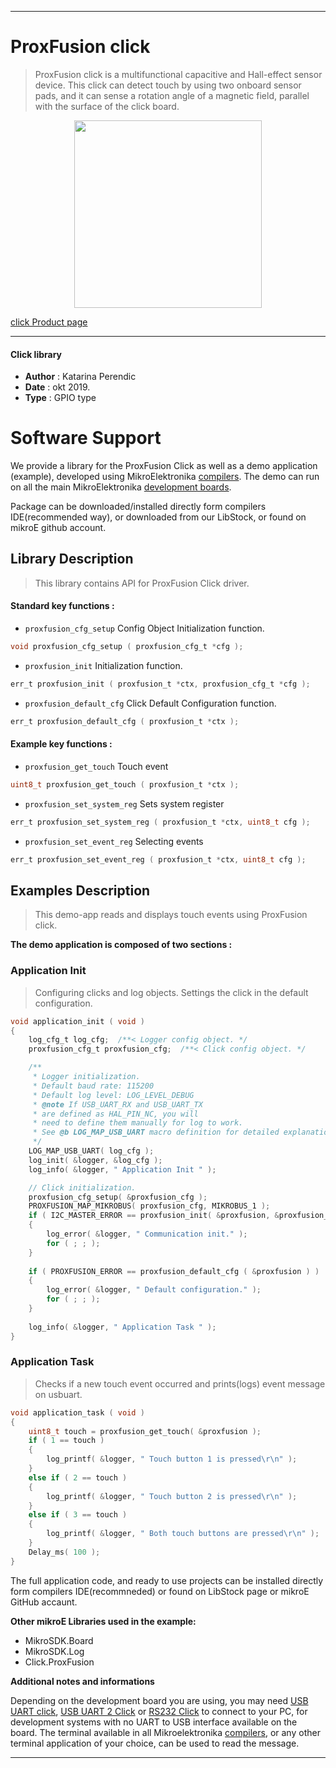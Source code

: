 
---
# ProxFusion click

> ProxFusion click is a multifunctional capacitive and Hall-effect sensor device. This click can detect touch by using two onboard sensor pads, and it can sense a rotation angle of a magnetic field, parallel with the surface of the click board.

<p align="center">
  <img src="https://download.mikroe.com/images/click_for_ide/proxfusion_click.png" height=300px>
</p>

[click Product page](https://www.mikroe.com/proxfusion-click)

---


#### Click library 

- **Author**        : Katarina Perendic
- **Date**          : okt 2019.
- **Type**          : GPIO type


# Software Support

We provide a library for the ProxFusion Click 
as well as a demo application (example), developed using MikroElektronika 
[compilers](https://shop.mikroe.com/compilers). 
The demo can run on all the main MikroElektronika [development boards](https://shop.mikroe.com/development-boards).

Package can be downloaded/installed directly form compilers IDE(recommended way), or downloaded from our LibStock, or found on mikroE github account. 

## Library Description

> This library contains API for ProxFusion Click driver.

#### Standard key functions :

- `proxfusion_cfg_setup` Config Object Initialization function.
```c
void proxfusion_cfg_setup ( proxfusion_cfg_t *cfg ); 
```

- `proxfusion_init` Initialization function.
```c
err_t proxfusion_init ( proxfusion_t *ctx, proxfusion_cfg_t *cfg );
```

- `proxfusion_default_cfg` Click Default Configuration function.
```c
err_t proxfusion_default_cfg ( proxfusion_t *ctx );
```

#### Example key functions :

- `proxfusion_get_touch` Touch event
```c
uint8_t proxfusion_get_touch ( proxfusion_t *ctx );
```

- `proxfusion_set_system_reg` Sets system register
```c
err_t proxfusion_set_system_reg ( proxfusion_t *ctx, uint8_t cfg );
```

- `proxfusion_set_event_reg` Selecting events
```c
err_t proxfusion_set_event_reg ( proxfusion_t *ctx, uint8_t cfg );
```

## Examples Description

> This demo-app reads and displays touch events using ProxFusion click.

**The demo application is composed of two sections :**

### Application Init 

> Configuring clicks and log objects.
> Settings the click in the default configuration.

```c
void application_init ( void )
{
    log_cfg_t log_cfg;  /**< Logger config object. */
    proxfusion_cfg_t proxfusion_cfg;  /**< Click config object. */

    /** 
     * Logger initialization.
     * Default baud rate: 115200
     * Default log level: LOG_LEVEL_DEBUG
     * @note If USB_UART_RX and USB_UART_TX 
     * are defined as HAL_PIN_NC, you will 
     * need to define them manually for log to work. 
     * See @b LOG_MAP_USB_UART macro definition for detailed explanation.
     */
    LOG_MAP_USB_UART( log_cfg );
    log_init( &logger, &log_cfg );
    log_info( &logger, " Application Init " );

    // Click initialization.
    proxfusion_cfg_setup( &proxfusion_cfg );
    PROXFUSION_MAP_MIKROBUS( proxfusion_cfg, MIKROBUS_1 );
    if ( I2C_MASTER_ERROR == proxfusion_init( &proxfusion, &proxfusion_cfg ) )
    {
        log_error( &logger, " Communication init." );
        for ( ; ; );
    }
    
    if ( PROXFUSION_ERROR == proxfusion_default_cfg ( &proxfusion ) )
    {
        log_error( &logger, " Default configuration." );
        for ( ; ; );
    }
    
    log_info( &logger, " Application Task " );
} 
```

### Application Task

> Checks if a new touch event occurred and prints(logs) event message on usbuart.

```c
void application_task ( void )
{
    uint8_t touch = proxfusion_get_touch( &proxfusion );
    if ( 1 == touch )
    {
        log_printf( &logger, " Touch button 1 is pressed\r\n" );
    }
    else if ( 2 == touch )
    {
        log_printf( &logger, " Touch button 2 is pressed\r\n" );
    }
    else if ( 3 == touch )
    {
        log_printf( &logger, " Both touch buttons are pressed\r\n" );
    }
    Delay_ms( 100 );
}
```

The full application code, and ready to use projects can be  installed directly form compilers IDE(recommneded) or found on LibStock page or mikroE GitHub accaunt.

**Other mikroE Libraries used in the example:** 

- MikroSDK.Board
- MikroSDK.Log
- Click.ProxFusion

**Additional notes and informations**

Depending on the development board you are using, you may need 
[USB UART click](https://shop.mikroe.com/usb-uart-click), 
[USB UART 2 Click](https://shop.mikroe.com/usb-uart-2-click) or 
[RS232 Click](https://shop.mikroe.com/rs232-click) to connect to your PC, for 
development systems with no UART to USB interface available on the board. The 
terminal available in all Mikroelektronika 
[compilers](https://shop.mikroe.com/compilers), or any other terminal application 
of your choice, can be used to read the message.



---
